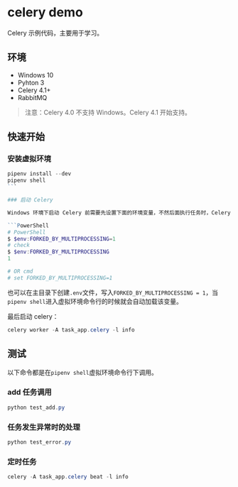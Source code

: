 # celery demo

Celery 示例代码，主要用于学习。

## 环境

- Windows 10
- Pyhton 3
- Celery 4.1+
- RabbitMQ

> 注意：Celery 4.0 不支持 Windows。Celery 4.1 开始支持。

## 快速开始

### 安装虚拟环境

````PowerShell
pipenv install --dev
pipenv shell
```

### 启动 Celery

Windows 环境下启动 Celery 前需要先设置下面的环境变量，不然后面执行任务时，Celery 后端会报错。

```PowerShell
# PowerShell
$ $env:FORKED_BY_MULTIPROCESSING=1
# check
$ $env:FORKED_BY_MULTIPROCESSING
1

# OR cmd
# set FORKED_BY_MULTIPROCESSING=1
````

也可以在主目录下创建`.env`文件，写入`FORKED_BY_MULTIPROCESSING = 1`，当`pipenv shell`进入虚拟环境命令行的时候就会自动加载该变量。

最后启动 celery：

```PowerShell
celery worker -A task_app.celery -l info
```

## 测试

以下命令都是在`pipenv shell`虚拟环境命令行下调用。

### add 任务调用

```PowerShell
python test_add.py
```

### 任务发生异常时的处理

```PowerShell
python test_error.py
```

### 定时任务

```PowerShell
celery -A task_app.celery beat -l info
```

